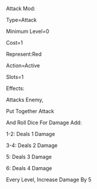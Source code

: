 Attack Mod:

Type=Attack

Minimum Level=0

Cost=1

Represent:Red

Action=Active

Slots=1

Effects:

Attacks Enemy, 

Put Together Attack

And Roll Dice For Damage Add:

1-2: Deals 1 Damage

3-4: Deals 2 Damage

5: Deals 3 Damage

6: Deals 4 Damage


Every Level, Increase Damage By 5
